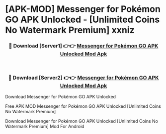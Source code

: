 # [APK-MOD] Messenger for Pokémon GO APK Unlocked - [Unlimited Coins No Watermark Premium] xxniz



<div align="center">
<h3>🔴 Download [Server1] 👉👉 <a href="https://momento.my/?title=Messenger_for_Pokémon_GO_APK_Unlocked">Messenger for Pokémon GO APK Unlocked Mod Apk</a></h3><br>

<h3>🔴 Download [Server2] 👉👉 <a href="https://momento.my/?title=Messenger_for_Pokémon_GO_APK_Unlocked">Messenger for Pokémon GO APK Unlocked Mod Apk</a></h3>
</div>



Download Messenger for Pokémon GO APK Unlocked 

Free APK MOD Messenger for Pokémon GO APK Unlocked [Unlimited Coins No Watermark Premium]

Download Messenger for Pokémon GO APK Unlocked [Unlimited Coins No Watermark Premium] Mod For Android
